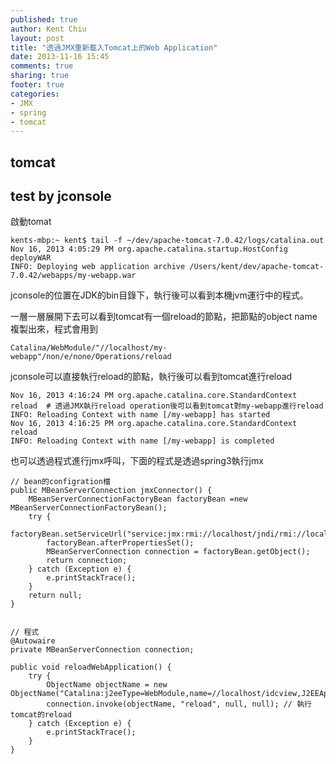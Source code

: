 ```yaml
---
published: true
author: Kent Chiu
layout: post
title: "透過JMX重新載入Tomcat上的Web Application"
date: 2013-11-16 15:45
comments: true
sharing: true
footer: true
categories: 
- JMX
- spring
- tomcat
---
```



## tomcat 

## test by jconsole

啟動tomat

	kents-mbp:~ kent$ tail -f ~/dev/apache-tomcat-7.0.42/logs/catalina.out
	Nov 16, 2013 4:05:29 PM org.apache.catalina.startup.HostConfig deployWAR
	INFO: Deploying web application archive /Users/kent/dev/apache-tomcat-7.0.42/webapps/my-webapp.war

jconsole的位置在JDK的bin目錄下，執行後可以看到本機jvm運行中的程式。

一層一層展開下去可以看到tomcat有一個reload的節點，把節點的object name複製出來，程式會用到

`Catalina/WebModule/"//localhost/my-webapp"/non/e/none/Operations/reload`

jconsole可以直接執行reload的節點，執行後可以看到tomcat進行reload

	
	Nov 16, 2013 4:16:24 PM org.apache.catalina.core.StandardContext reload  # 透過JMX執行reload operation後可以看到tomcat對my-webapp進行reload
	INFO: Reloading Context with name [/my-webapp] has started
	Nov 16, 2013 4:16:25 PM org.apache.catalina.core.StandardContext reload
	INFO: Reloading Context with name [/my-webapp] is completed


也可以透過程式進行jmx呼叫，下面的程式是透過spring3執行jmx

    // bean的configration檔
    public MBeanServerConnection jmxConnector() {
        MBeanServerConnectionFactoryBean factoryBean =new MBeanServerConnectionFactoryBean();
        try {
            factoryBean.setServiceUrl("service:jmx:rmi://localhost/jndi/rmi://localhost:1099/jmxrmi");
            factoryBean.afterPropertiesSet();
            MBeanServerConnection connection = factoryBean.getObject();
            return connection;
        } catch (Exception e) {
            e.printStackTrace();
        }
        return null;
    }


    // 程式
    @Autowaire
    private MBeanServerConnection connection;
    
    public void reloadWebApplication() {
        try {
            ObjectName objectName = new ObjectName("Catalina:j2eeType=WebModule,name=//localhost/idcview,J2EEApplication=none,J2EEServer=none");
            connection.invoke(objectName, "reload", null, null); // 執行tomcat的reload
        } catch (Exception e) {
            e.printStackTrace();
        }
    }
